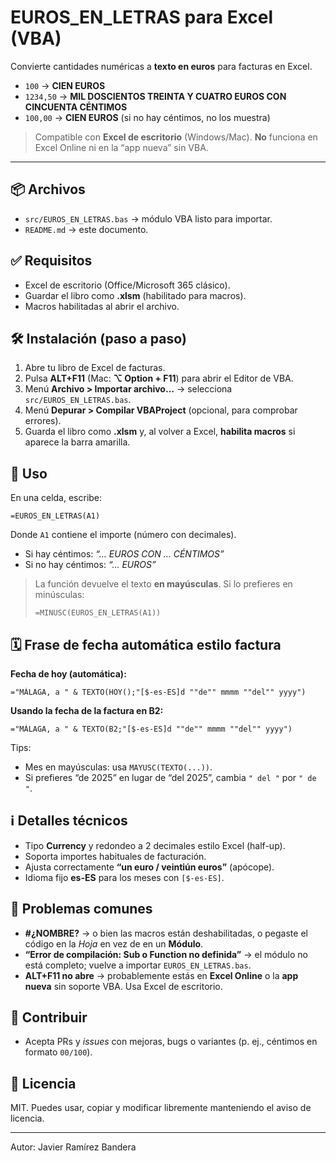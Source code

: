 # EUROS_EN_LETRAS para Excel (VBA)

Convierte cantidades numéricas a **texto en euros** para facturas en Excel.
- `100` → **CIEN EUROS**
- `1234,50` → **MIL DOSCIENTOS TREINTA Y CUATRO EUROS CON CINCUENTA CÉNTIMOS**
- `100,00` → **CIEN EUROS** (si no hay céntimos, no los muestra)

> Compatible con **Excel de escritorio** (Windows/Mac). **No** funciona en Excel Online ni en la “app nueva” sin VBA.

---

## 📦 Archivos
- `src/EUROS_EN_LETRAS.bas` → módulo VBA listo para importar.
- `README.md` → este documento.

## ✅ Requisitos
- Excel de escritorio (Office/Microsoft 365 clásico).
- Guardar el libro como **.xlsm** (habilitado para macros).
- Macros habilitadas al abrir el archivo.

## 🛠️ Instalación (paso a paso)
1. Abre tu libro de Excel de facturas.
2. Pulsa **ALT+F11** (Mac: **⌥ Option + F11**) para abrir el Editor de VBA.
3. Menú **Archivo > Importar archivo…** → selecciona `src/EUROS_EN_LETRAS.bas`.
4. Menú **Depurar > Compilar VBAProject** (opcional, para comprobar errores).
5. Guarda el libro como **.xlsm** y, al volver a Excel, **habilita macros** si aparece la barra amarilla.

## 🧪 Uso
En una celda, escribe:
```
=EUROS_EN_LETRAS(A1)
```
Donde `A1` contiene el importe (número con decimales).  
- Si hay céntimos: *“… EUROS CON … CÉNTIMOS”*  
- Si no hay céntimos: *“… EUROS”*

> La función devuelve el texto **en mayúsculas**. Si lo prefieres en minúsculas:
> ```
> =MINUSC(EUROS_EN_LETRAS(A1))
> ```

## 🗓️ Frase de fecha automática estilo factura
**Fecha de hoy (automática):**
```
="MÁLAGA, a " & TEXTO(HOY();"[$-es-ES]d ""de"" mmmm ""del"" yyyy")
```
**Usando la fecha de la factura en B2:**
```
="MÁLAGA, a " & TEXTO(B2;"[$-es-ES]d ""de"" mmmm ""del"" yyyy")
```
Tips:
- Mes en mayúsculas: usa `MAYUSC(TEXTO(...))`.
- Si prefieres “de 2025” en lugar de “del 2025”, cambia `" del "` por `" de "`.

## ℹ️ Detalles técnicos
- Tipo **Currency** y redondeo a 2 decimales estilo Excel (half-up).
- Soporta importes habituales de facturación.
- Ajusta correctamente **“un euro / veintiún euros”** (apócope).
- Idioma fijo **es-ES** para los meses con `[$-es-ES]`.

## 🧯 Problemas comunes
- **#¿NOMBRE?** → o bien las macros están deshabilitadas, o pegaste el código en la *Hoja* en vez de en un **Módulo**.
- **“Error de compilación: Sub o Function no definida”** → el módulo no está completo; vuelve a importar `EUROS_EN_LETRAS.bas`.
- **ALT+F11 no abre** → probablemente estás en **Excel Online** o la **app nueva** sin soporte VBA. Usa Excel de escritorio.

## 🤝 Contribuir
- Acepta PRs y *issues* con mejoras, bugs o variantes (p. ej., céntimos en formato `00/100`).

## 📄 Licencia
MIT. Puedes usar, copiar y modificar libremente manteniendo el aviso de licencia.

---

Autor: Javier Ramírez Bandera
